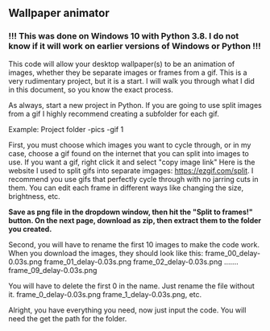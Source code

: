 ## Wallpaper animator
### !!!  This was done on Windows 10 with Python 3.8. I do not know if it will work on earlier versions of Windows or Python !!!

This code will allow your desktop wallpaper(s) to be an animation of images, whether they be separate images or frames from a gif. This is a very rudimentary project, but it is a start. I will walk you through what I did in this document, so you know the exact process.

As always, start a new project in Python. If you are going to use split images from a gif I highly recommend creating a subfolder for each gif.

   Example: Project folder 
              -pics
               -gif 1
              
First, you must choose which images you want to cycle through, or in my case, choose a gif found on the internet that you can split into images to use. If you want a gif, right click it and select "copy image link" Here is the website I used to split gifs into separate imgages: https://ezgif.com/split. I recommend you use gifs that perfectly cycle through with no jarring cuts in them. You can edit each frame in different ways like changing the size, brightness, etc.

**Save as png file in the dropdown window, then hit the "Split to frames!" button. On the next page, download as zip, then extract them to the folder you created.** 

Second, you will have to rename the first 10 images to make the code work. When you download the images, they should look like this:
  frame_00_delay-0.03s.png
  frame_01_delay-0.03s.png
  frame_02_delay-0.03s.png
        .......
  frame_09_delay-0.03s.png
  
 You will have to delete the first 0 in the name. Just rename the file without it.
     frame_0_delay-0.03s.png
     frame_1_delay-0.03s.png,  etc.
     
 Alright, you have everything you need, now just input the code. You will need the get the path for the folder.
